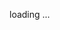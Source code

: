 <meta content="IE=9" http-equiv="X-UA-Compatible"></meta><title>Perry's Web site</title><script src="js/jquery-1.6.2.min.js" type="text/javascript"></script><script src="js/referencetagging.js" type="text/javascript"></script><link href="css/page_style.css" rel="stylesheet" type="text/css"></link><style type="text/css">
div#menu_bar{
    top: 0px;
    left: 0px;
    margin-right: auto;
    padding: 0;
    position: fixed;
    text-align: left;
    overflow: visible;
/*    width: 100%;*/
}
div#under_menu{
    display: block;
    margin: 0px;
    padding: 0px;
}
div#menu_bar ul#menu_list{
    background-color: transparent;
    margin: 0px;
    padding: 0px;
}
div#menu_bar ul#menu_list li{
    background-color: #CCEEEE;
    margin: 0px 0px 0px 0px;
    box-shadow: 5px 5px 5px rgba(0,0,0,.5); /* w3c box shadow */
    -moz-box-shadow: 5px 5px 5px rgba(0,0,0,.5); /* mozilla box shadow */
    -webkit-box-shadow: 5px 5px 5px rgba(0,0,0,.5); /* webkit box shadow */
    padding: 3px 5px 3px 5px;
    display: inline-block;
    border-top: 2px solid #DDFFFF;
    border-left: 2px solid #DDFFFF;
    border-bottom: 2px solid #BBDDDD;
    border-right: 2px solid #BBDDDD;
    cursor: pointer;
}
div#menu_bar ul#menu_list li ul{
    border-top: 1px solid black;
    margin: 4px -5px -3px -5px;
    padding: 0;
    position: fixed;
    background-color: #CCEEEE;
/*    opacity: 0.9;*/
    text-align: left;
    list-style-type: none;
    box-shadow: 5px 5px 5px rgba(0,0,0,.5); /* w3c box shadow */
    -moz-box-shadow: 5px 5px 5px rgba(0,0,0,.5); /* mozilla box shadow */
    -webkit-box-shadow: 5px 5px 5px rgba(0,0,0,.5); /* webkit box shadow */
}
div#menu_bar ul#menu_list li ul li{
/*    opacity: 1;*/
    margin: 0px;
    display: list-item;
}
div#content{
    min-width: 460px;
}
.parent_item{
}
div#menu_bar ul#menu_list li:hover{
    text-decoration: underline;
    
}
div#menu_bar ul#menu_list li.parent_item:hover{
    text-decoration: none;
    background-color: #DDF0F0;
    border-top: 2px solid #EEFFFF;
    border-left: 2px solid #EEFFFF;
    border-bottom: 2px solid #CCE0E0;
    border-right: 2px solid #CCE0E0;
}

</style><script type="text/javascript">
var default_title = "Perry's Web site";
var default_page = './noframesindex.html';
var current_page;
var url_prefix = window.location.protocol+'//'+window.location.host+window.location.pathname;
var hash_flag = false;
var top_of_page;

function apply_reftagger()
{
    ref_tag_load();
    Logos.ReferenceTagging.lbsBibleVersion = "HCSB";
    Logos.ReferenceTagging.lbsLinksOpenNewWindow = true;
    Logos.ReferenceTagging.lbsAddLibronixDLSLink = true;
    Logos.ReferenceTagging.lbsLogosBibleVersion = "HCSB";
    Logos.ReferenceTagging.lbsLogosLinkIcon = "dark";
    Logos.ReferenceTagging.lbsNoSearchTagNames = [ "h2", "h3", "h3" ];
    Logos.ReferenceTagging.lbsTargetSite = "biblia";
    //Logos.ReferenceTagging.lbsConvertHyperlinks = true;
    Logos.ReferenceTagging.tag();
    /*$.getScript("http://bible.logos.com/jsapi/referencetagging.js",function(){
        Logos.ReferenceTagging.lbsBibleVersion = "HCSB";
        Logos.ReferenceTagging.lbsLinksOpenNewWindow = true;
        Logos.ReferenceTagging.lbsAddLibronixDLSLink = true;
        Logos.ReferenceTagging.lbsLogosBibleVersion = "HCSB";
        Logos.ReferenceTagging.lbsLogosLinkIcon = "dark";
        Logos.ReferenceTagging.lbsNoSearchTagNames = [ "h2", "h3", "h3" ];
        Logos.ReferenceTagging.lbsTargetSite = "biblia";
        Logos.ReferenceTagging.tag();
    });*/
}

function getUrlVars()
{
    var vars = [], hash;
    var href = window.location.href;
    var start = href.lastIndexOf('?') + 1, end = href.lastIndexOf('#');
    if(end<=start)
        end = href.length;
    else
        vars['#']=href.slice(end+1);
    var hashes = href.slice(start,end).split('&');
    for(var i = 0; i < hashes.length; i++)
    {
        hash = hashes[i].split('=');
        vars.push(hash[0]);
        vars[hash[0]] = hash[1];
    }
    return vars;
}

function menu_item(name,url,children){
    this.name=name;
    this.url=url;
    this.children=children;
    this.build_menu=function(){
        var temp = '<li url="'+this.url+'">'+this.name;
        if(children && children.length>0){
            temp+='<ul>';
            for(var x=0; x<children.length; x++)
                temp+=children[x].build_menu();
            temp+='';
        }
        return temp+'';
    }
}

var menu_array = new Array(new menu_item('Home','',new Array()),
    new menu_item('Confessions of Faith','./confess.html',new Array(
        new menu_item('Confessions of Faith','./confess.html',new Array()),
        new menu_item('What Southern Baptists Believe','http://www.sbc.net/aboutus/basicbeliefs.asp',new Array()),
        new menu_item('Baptist Faith and Message (SBC 2000)','http://www.sbc.net/bfm/bfm2000.asp',new Array()),
        new menu_item('The Mysteries of Christianity','mysteries.html',new Array()),
        new menu_item('Personal Testimonies','./testimon.html',new Array()),
        new menu_item('Scriptural Impacts','./impacts.html',new Array()),
        new menu_item('The Original Languages of the Bible','./languages.html',new Array()),
        new menu_item('My Prayer','./prayer.html',new Array()))),
    new menu_item('Where I Stand','./stance.html',new Array(
        new menu_item('Where I Stand','./stance.html',new Array()),
        new menu_item('Abortion','./abortion2.html',new Array()),
        new menu_item('The First Amendment','./1stamendment.html',new Array()),
        new menu_item('Religious Freedom','./freedom.html',new Array()),
        new menu_item('Why Has Violence Increased in Public Schools?','./violence.html',new Array()),
        new menu_item('Marriage, Divorce, and Human Sexuality','./marriage.html',new Array()),
        new menu_item('Homosexuality','./homosexual2.html',new Array()),
        new menu_item('A Modern Rendering of A Christmas Carol','./christmascarol.html',new Array()),
        new menu_item('What Defines a Real Hero?','./heroes.html',new Array()))),
    new menu_item('Scriptural Impacts','./impacts.html',new Array(
        new menu_item('Outline','./impacts.html#top',new Array()),
        new menu_item('Introduction','./impacts.html#into',new Array()),
        new menu_item('Making Decisions','./impacts.html#way',new Array()),
        new menu_item('Knowing the Truth','./impacts.html#truth',new Array()),
        new menu_item('Abundant Living','./impacts.html#life',new Array()),
        new menu_item('The Last Times','./impacts.html#last',new Array()))),
    new menu_item('Philosophical Questions','./philosop.html',new Array()),
    new menu_item('Receive a New Life','./gospel.html',new Array()),
    new menu_item('Links','./links.html',new Array()));

function load_url(url){
    if(url=='')
        url=default_page;
    $.ajax({url: url,
        success: function(data) {
            $('body div#content').children().remove();
            $('body div#content').html(data);
            var title = $('body div#content').find('title').remove();
            if(title.length>0) document.title=$(title).html();
            else document.title=default_title;
            $('body div#content').find('a').each(function() {
                var link=this.getAttribute('href', 2);
                if(link){
                    if(link.search(/[a-zA-z]+\:/)==-1) {
                        $(this).attr('url',link);
                        if(link[0]=='#') {
                            $(this).addClass('local_target');
                            link=url+link;
                        } else
                            $(this).addClass('local_link');
                        $(this).prop('href',url_prefix+'?subpage='+link);
                    } else {
                        $(this).prop('target','_blank');
                        if(link.search(/http\:\/\/www\.biblegateway/)!=-1 && ! $(this).hasClass('exception')) //remove old links
                            $(this).replaceWith($(this).html());
                        if(link.search(/libronixdls\:/)!=-1) //remove old links
                            $(this).remove();
                    }
                }
            });
            apply_reftagger();
            var target = getUrlVars()['#'];
            if(target){
                var elem = $('[name="'+target+'"]')
                if(elem.length>0) elem[0].scrollIntoView(true);
                else top_of_page.scrollIntoView(true);
            }
            else top_of_page.scrollIntoView(true);
        },
        error: function(jqXHR, textStatus, errorThrown){
            $('body div#content').children().remove();
            $('body div#content').html('<div class="page_style"><h2>Error: '+errorThrown+'');
        }
    });
}

$(document).ready(function(){
    //function to resize the div under the menu to match the menu so that the content displays at the correct height
    $(window).resize(function(){var temp=$('div#menu_bar').outerHeight(); $('div#under_menu').html('Test: '+temp).height(temp);});
    var temp = "<ul id='menu_list'>";
    for(var x=0; x<menu_array.length; x++)
        temp+=menu_array[x].build_menu();
    $('body div#menu_bar').html(temp+='');

    //hide all the submenus
    $('div#menu_bar ul#menu_list').find('ul').hide();
    //code to show and hide menus by clicking
    $('div#menu_bar ul#menu_list').find('ul').parent('li').addClass('parent_item');
    $('.parent_item').click(function(event){
        if(this==event.currentTarget){
            $('div#menu_bar ul#menu_list').find('ul').not(':hidden').not($(this).parents('ul')).not($(this).children('ul')).hide();
            $(this).children('ul').slideToggle('fast');
        }
        return false;
    });
    
    //deactive certain a-tag links
    $(".prevent_default").live('click',function(event){ event.preventDefault(); });
    
    //behavor of relative links
    $(".local_link").live('click',function(event){ event.preventDefault(); window.location.hash='?subpage='+$(this).attr('url'); return false;});

    //behavor of targets links
    $(".local_target").live('click',function(event){
        event.preventDefault();
        hash_flag=true;
        window.location.hash='?subpage='+getUrlVars()['subpage']+$(this).attr('url');
        return false;
    });

    //code to follow urls
    $('div#menu_bar ul#menu_list').find('li').not('.parent_item').click(function(){
        $('div#menu_bar ul#menu_list').find('ul').not(':hidden').slideUp('fast');
        var target=$(this).attr('url');
        if(target.search(/[a-zA-z]+\:/)!=-1)
            window.open(target);
        else
            window.location.hash='?subpage='+target;
        return false;
    }).each(function(){
        $(this).wrapInner('<a class="prevent_default" href="?subpage='+$(this).attr('url')+'">');
    });

    //set the inital height of the underlying div
    $('div#under_menu').height($('div#menu_bar').outerHeight());

    $(window).bind('hashchange',function(event){
        var hash = window.location.hash;
        if(!hash || hash=='')
            hash='?subpage='+default_page;
        var url_vars = getUrlVars();
        var location = url_vars['subpage'];
        if(location=='newindex.html')
            location=default_page;
        if(hash_flag) {
            var target = url_vars['#'];
            if(target) $('[name="'+target+'"]')[0].scrollIntoView(true);
            hash_flag=false;
        } else if(hash[1]=='?'||hash[0]=='?') {
            load_url(location?location:default_page);
        }
        return true;
    });

    top_of_page = $('#under_menu')[0];

    //load the default page
    var url_vars = getUrlVars();
    var location = url_vars['subpage'];
    if(location=='newindex.html')
        location=default_page;
    load_url(location?location:default_page);
});
</script></head><body><div id="under_menu"></div><div id="menu_bar"></div><div id="content">loading ...</div>